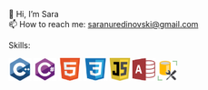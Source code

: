 👋 Hi, I’m Sara <br>
📫 How to reach me: saranuredinovski@gmail.com

<!---
saranur/saranur is a ✨ special ✨ repository because its `README.md` (this file) appears on your GitHub profile.
You can click the Preview link to take a look at your changes.
--->

Skills: 


 <img src="Pictures/c++.png" style="width:40px;height:40px;" /> <img src="Pictures/csharp.png" style="width: 40px;height:40px" />  <img src="Pictures/html5.png" style="width:40px;height:40px;" /> <img src="Pictures/css3.png" style="width:42px;height:40px;" /> <img src="Pictures/js.png" style="width:36px;height:40px;" /> <img src="Pictures/access.png" style="width:40px;height:40px;" /> <img src="Pictures/ssms.png" style="width:35px;height:36px;" />
